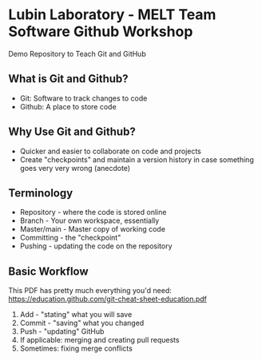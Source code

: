 # Lubin Laboratory - MELT Team Software Github Workshop
Demo Repository to Teach Git and GitHub

## What is Git and Github?
* Git: Software to track changes to code 
* Github: A place to store code

## Why Use Git and Github?
* Quicker and easier to collaborate on code and projects
* Create "checkpoints" and maintain a version history in case something goes very very wrong (anecdote)

## Terminology
* Repository - where the code is stored online
* Branch - Your own workspace, essentially
* Master/main - Master copy of working code
* Committing - the "checkpoint"
* Pushing - updating the code on the repository

## Basic Workflow
This PDF has pretty much everything you'd need: https://education.github.com/git-cheat-sheet-education.pdf
1. Add - "stating" what you will save
2. Commit - "saving" what you changed
3. Push - "updating" GitHub
4. If applicable: merging and creating pull requests
5. Sometimes: fixing merge conflicts
